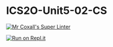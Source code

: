 # ICS2O-Unit5-02-CS

[![Mr Coxall's Super Linter](https://github.com/Youngwook-Go/ICS2O-Unit5-02-CS/workflows/Mr%20Coxall's%20Super%20Linter/badge.svg)](https://github.com/Youngwook-Go/ICS2O-Unit5-02-CS/actions/)

[![Run on Repl.it](https://repl.it/badge/github/Youngwook-Go/ICS2O-Unit5-02-CS)](https://repl.it/github/Youngwook-Go/ICS2O-Unit5-02-CS)
